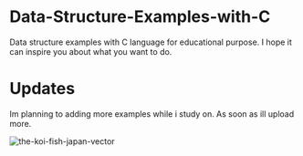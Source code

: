 # Data-Structure-Examples-with-C
Data structure examples with C language for educational purpose. 
I hope it can inspire you about what you want to do.
# Updates
Im planning to adding more examples while i study on. As soon as ill upload more.

![the-koi-fish-japan-vector](https://user-images.githubusercontent.com/86743390/154522905-ce4cca8b-bbb5-47db-a439-4cff0592c53c.jpg)
